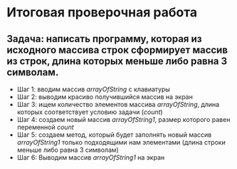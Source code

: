 # Итоговая проверочная работа
## Задача: написать программу, которая из исходного массива строк сформирует массив из строк, длина которых меньше либо равна 3 символам.
* Шаг 1: вводим массив *arrayOfString* с клавиатуры
* Шаг 2: выводим красиво получившийся массив на экран
* Шаг 3: ищем количество элементов массива *arrayOfString*, длина которых соответствует условию задачи (*count*)
* Шаг 4: создаем новый массив *arrayOfString1*, размер которого равен переменной *count*
* Шаг 5: создаем метод, который будет заполнять новый массив *arrayOfString1* только подходящими нам элементами (длина строки меньше либо равна 3 символам)
* Шаг 6: Выводим массив *arrayOfString1* на экран